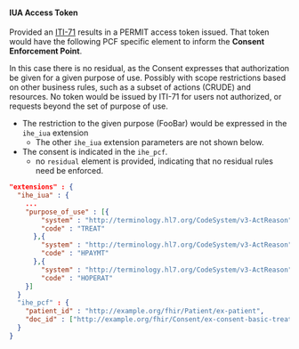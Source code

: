 #### IUA Access Token

Provided an [ITI-71](other.html#updates-to-iti-71) results in a PERMIT access token issued. That token would have the following PCF specific element to inform the **Consent Enforcement Point**. 

 In this case there is no residual, as the Consent expresses that authorization be given for a given purpose of use. Possibly with scope restrictions based on other business rules, such as a subset of actions (CRUDE) and resources. No token would be issued by ITI-71 for users not authorized, or requests beyond the set of purpose of use.

- The restriction to the given purpose (FooBar) would be expressed in the `ihe_iua` extension
  - The other `ihe_iua` extension parameters are not shown below.
- The consent is indicated in the `ihe_pcf`.
  - no `residual` element is provided, indicating that no residual rules need be enforced.

```json
"extensions" : {
  "ihe_iua" : {
    ...
    "purpose_of_use" : [{
        "system" : "http://terminology.hl7.org/CodeSystem/v3-ActReason",
        "code" : "TREAT"
      },{
        "system" : "http://terminology.hl7.org/CodeSystem/v3-ActReason",
        "code" : "HPAYMT"
      },{
        "system" : "http://terminology.hl7.org/CodeSystem/v3-ActReason",
        "code" : "HOPERAT"
    }]
  }
  "ihe_pcf" : {
    "patient_id" : "http://example.org/fhir/Patient/ex-patient",
    "doc_id" : ["http://example.org/fhir/Consent/ex-consent-basic-treat"]
  }
}
```
